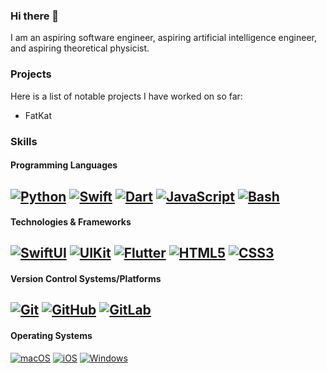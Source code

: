 ### Hi there 👋
I am an aspiring software engineer, aspiring artificial intelligence engineer, and aspiring theoretical physicist.

### Projects
Here is a list of notable projects I have worked on so far:
- FatKat

### Skills
#### Programming Languages
[![Python](https://img.shields.io/badge/-Python-black?logo=python&style=for-the-badge)](https://github.com/natSegOS)
[![Swift](https://img.shields.io/badge/-Swift-black?logo=swift&style=for-the-badge)](https://github.com/natSegOS)
[![Dart](https://img.shields.io/badge/-Dart-black?logo=dart&style=for-the-badge)](https://github.com/natSegOS)
[![JavaScript](https://img.shields.io/badge/-JavaScript-black?logo=javascript&style=for-the-badge)](https://github.com/natSegOS)
[![Bash](https://img.shields.io/badge/-Bash-black?logo=gnu-bash&style=for-the-badge)](https://github.com/natSegOS)
--
#### Technologies & Frameworks
[![SwiftUI](https://img.shields.io/badge/-SwiftUI-black?logo=swiftui&style=for-the-badge)](https://github.com/natSegOS)
[![UIKit](https://img.shields.io/badge/-UIKit-black?logo=uikit&style=for-the-badge)](https://github.com/natSegOS)
[![Flutter](https://img.shields.io/badge/-Flutter-black?logo=flutter&style=for-the-badge)](https://github.com/natSegOS)
[![HTML5](https://img.shields.io/badge/-HTML5-black?logo=html5&style=for-the-badge)](https://github.com/natSegOS)
[![CSS3](https://img.shields.io/badge/-CSS3-black?logo=css3&style=for-the-badge)](https://github.com/natSegOS)
--

#### Version Control Systems/Platforms
[![Git](https://img.shields.io/badge/-Git-black?logo=git&style=for-the-badge)](https://github.com/natSegOS)
[![GitHub](https://img.shields.io/badge/-GitHub-black?logo=github&style=for-the-badge)](https://github.com/natSegOS)
[![GitLab](https://img.shields.io/badge/-GitLab-black?logo=gitlab&style=for-the-badge)](https://github.com/natSegOS)
--

#### Operating Systems
[![macOS](https://img.shields.io/badge/-macOS-black?logo=macos&style=for-the-badge)](https://www.apple.com/macos/ventura/)
[![iOS](https://img.shields.io/badge/-iOS-black?logo=ios&style=for-the-badge)](https://www.apple.com/ios/ios-16/)
[![Windows](https://img.shields.io/badge/-Windows-black?logo=windows&style=for-the-badge)](https://www.microsoft.com/en-us/windows/windows-11)
  
<!--
**natSegOS/natSegOS** is a ✨ _special_ ✨ repository because its `README.md` (this file) appears on your GitHub profile.

Here are some ideas to get you started:

- 🔭 I’m currently working on ...
- 🌱 I’m currently learning ...
- 👯 I’m looking to collaborate on ...
- 🤔 I’m looking for help with ...
- 💬 Ask me about ...
- 📫 How to reach me: ...
- 😄 Pronouns: ...
- ⚡ Fun fact: ...
-->

